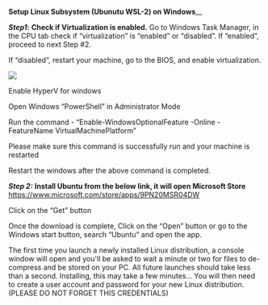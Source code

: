 **Setup Linux Subsystem (Ubunutu WSL-2)  on Windows**__

**_Step1_:**  **Check if Virtualization is enabled.**
   Go to Windows Task Manager, in the CPU tab check if “virtualization” is “enabled” or “disabled”. If “enabled”, proceed to next Step #2. 

If “disabled”, restart your machine, go to the BIOS, and enable virtualization.

<img src="https://github.com/DevUnnati/Linux/wiki"> </img>

Enable HyperV for windows

Open Windows “PowerShell” in Administrator Mode

Run the command - 
“Enable-WindowsOptionalFeature -Online -FeatureName VirtualMachinePlatform”

Please make sure this command is successfully run and your machine is restarted

Restart the windows after the above command is completed.

_**Step 2:**_ **Install Ubuntu from the below link, it will open Microsoft Store**
https://www.microsoft.com/store/apps/9PN20MSR04DW

Click on the “Get” button

Once the download is complete, Click on the “Open” button or go to the Windows start button, search “Ubuntu” and open the app.


The first time you launch a newly installed Linux distribution, a console window will open and you'll be asked to wait a minute or two for files to de-compress and be stored on your PC. All future launches should take less than a second.
Installing, this may take a few minutes…
You will then need to create a user account and password for your new Linux distribution. (PLEASE DO NOT FORGET THIS CREDENTIALS)

